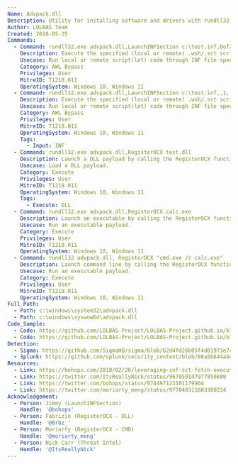```yaml
---
Name: Advpack.dll
Description: Utility for installing software and drivers with rundll32.exe
Author: LOLBAS Team
Created: 2018-05-25
Commands:
  - Command: rundll32.exe advpack.dll,LaunchINFSection c:\test.inf,DefaultInstall_SingleUser,1,
    Description: Execute the specified (local or remote) .wsh/.sct script with scrobj.dll in the .inf file by calling an information file directive (section name specified).
    Usecase: Run local or remote script(let) code through INF file specification.
    Category: AWL Bypass
    Privileges: User
    MitreID: T1218.011
    OperatingSystem: Windows 10, Windows 11
  - Command: rundll32.exe advpack.dll,LaunchINFSection c:\test.inf,,1,
    Description: Execute the specified (local or remote) .wsh/.sct script with scrobj.dll in the .inf file by calling an information file directive (DefaultInstall section implied).
    Usecase: Run local or remote script(let) code through INF file specification.
    Category: AWL Bypass
    Privileges: User
    MitreID: T1218.011
    OperatingSystem: Windows 10, Windows 11
    Tags:
      - Input: INF
  - Command: rundll32.exe advpack.dll,RegisterOCX test.dll
    Description: Launch a DLL payload by calling the RegisterOCX function.
    Usecase: Load a DLL payload.
    Category: Execute
    Privileges: User
    MitreID: T1218.011
    OperatingSystem: Windows 10, Windows 11
    Tags:
      - Execute: DLL
  - Command: rundll32.exe advpack.dll,RegisterOCX calc.exe
    Description: Launch an executable by calling the RegisterOCX function.
    Usecase: Run an executable payload.
    Category: Execute
    Privileges: User
    MitreID: T1218.011
    OperatingSystem: Windows 10, Windows 11
  - Command: rundll32 advpack.dll, RegisterOCX "cmd.exe /c calc.exe"
    Description: Launch command line by calling the RegisterOCX function.
    Usecase: Run an executable payload.
    Category: Execute
    Privileges: User
    MitreID: T1218.011
    OperatingSystem: Windows 10, Windows 11
Full_Path:
  - Path: c:\windows\system32\advpack.dll
  - Path: c:\windows\syswow64\advpack.dll
Code_Sample:
  - Code: https://github.com/LOLBAS-Project/LOLBAS-Project.github.io/blob/master/_lolbas/Libraries/Payload/Advpack.inf
  - Code: https://github.com/LOLBAS-Project/LOLBAS-Project.github.io/blob/master/_lolbas/Libraries/Payload/Advpack_calc.sct
Detection:
  - Sigma: https://github.com/SigmaHQ/sigma/blob/62d4fd26b05f4d81973e7c8e80d7c1a0c6a29d0e/rules/windows/process_creation/proc_creation_win_rundll32_susp_activity.yml
  - Splunk: https://github.com/splunk/security_content/blob/86a5b644a44240f01274c8b74d19a435c7dae66e/detections/endpoint/detect_rundll32_application_control_bypass___advpack.yml
Resources:
  - Link: https://bohops.com/2018/02/26/leveraging-inf-sct-fetch-execute-techniques-for-bypass-evasion-persistence/
  - Link: https://twitter.com/ItsReallyNick/status/967859147977850880
  - Link: https://twitter.com/bohops/status/974497123101179904
  - Link: https://twitter.com/moriarty_meng/status/977848311603380224
Acknowledgement:
  - Person: Jimmy (LaunchINFSection)
    Handle: '@bohops'
  - Person: Fabrizio (RegisterOCX - DLL)
    Handle: '@0rbz_'
  - Person: Moriarty (RegisterOCX - CMD)
    Handle: '@moriarty_meng'
  - Person: Nick Carr (Threat Intel)
    Handle: '@ItsReallyNick'
---
```

